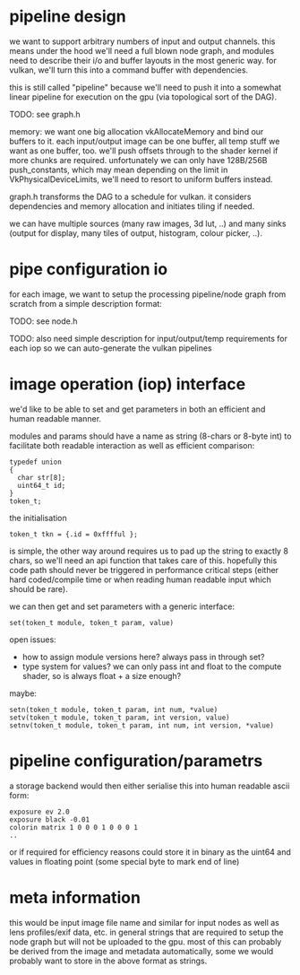 # pipeline design

we want to support arbitrary numbers of input and output channels. this means
under the hood we'll need a full blown node graph, and modules need to describe
their i/o and buffer layouts in the most generic way. for vulkan, we'll turn
this into a command buffer with dependencies.

this is still called "pipeline" because we'll need to push it into a somewhat
linear pipeline for execution on the gpu (via topological sort of the DAG).

TODO: see graph.h

memory:
we want one big allocation vkAllocateMemory and bind our buffers to it. each
input/output image can be one buffer, all temp stuff we want as one buffer,
too.  we'll push offsets through to the shader kernel if more chunks are
required. unfortunately we can only have 128B/256B push_constants, which
may mean depending on the limit in VkPhysicalDeviceLimits, we'll need to
resort to uniform buffers instead.

graph.h transforms the DAG to a schedule for vulkan. it considers dependencies
and memory allocation and initiates tiling if needed.

we can have multiple sources (many raw images, 3d lut, ..) and many sinks
(output for display, many tiles of output, histogram, colour picker, ..).


# pipe configuration io

for each image, we want to setup the processing pipeline/node graph from
scratch from a simple description format:

TODO: see node.h

TODO: also need simple description for input/output/temp requirements
for each iop so we can auto-generate the vulkan pipelines


# image operation (iop) interface

we'd like to be able to set and get parameters in both an efficient and human
readable manner.

modules and params should have a name as string (8-chars or 8-byte int)
to facilitate both readable interaction as well as efficient comparison:

```
typedef union
{
  char str[8];
  uint64_t id;
}
token_t;
```

the initialisation
```
token_t tkn = {.id = 0xfffful };
```
is simple, the other way around requires us to pad up the string to exactly 8
chars, so we'll need an api function that takes care of this.  hopefully this
code path should never be triggered in performance critical steps (either hard
coded/compile time or when reading human readable input which should be rare).

we can then get and set parameters with a generic interface:

```
set(token_t module, token_t param, value)
```

open issues:
* how to assign module versions here? always pass in through set?
* type system for values? we can only pass int and float to the compute shader,
  so is always float + a size enough?

maybe:
```
setn(token_t module, token_t param, int num, *value)
setv(token_t module, token_t param, int version, value)
setnv(token_t module, token_t param, int num, int version, *value)
```

# pipeline configuration/parametrs

a storage backend would then either serialise this into human readable
ascii form:

```
exposure ev 2.0
exposure black -0.01
colorin matrix 1 0 0 0 1 0 0 0 1
..
```

or if required for efficiency reasons could store it in binary as the uint64
and values in floating point (some special byte to mark end of line)

# meta information

this would be input image file name and similar for input nodes as well as lens
profiles/exif data, etc. in general strings that are required to setup the node
graph but will not be uploaded to the gpu. most of this can probably be derived
from the image and metadata automatically, some we would probably want to
store in the above format as strings.
